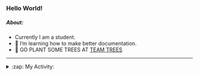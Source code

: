 ### Hello World!

##### About:
- Currently I am a student.
- 🌱 I’m learning how to make better documentation.
- 🌱 GO PLANT SOME TREES AT [TEAM TREES](https://teamtrees.org/)

---
<details>
  <summary>:zap: My Activity:</summary>
  
<!--START_SECTION:waka-->
![Code Time](http://img.shields.io/badge/Code%20Time-1%2C152%20hrs%2045%20mins-blue)

**I'm a Night 🦉** 

```text
🌞 Morning                1653 commits        ██░░░░░░░░░░░░░░░░░░░░░░░   09.69 % 
🌆 Daytime                5906 commits        █████████░░░░░░░░░░░░░░░░   34.63 % 
🌃 Evening                4868 commits        ███████░░░░░░░░░░░░░░░░░░   28.54 % 
🌙 Night                  4627 commits        ███████░░░░░░░░░░░░░░░░░░   27.13 % 
```
📅 **I'm Most Productive on Wednesday** 

```text
Monday                   2490 commits        ████░░░░░░░░░░░░░░░░░░░░░   14.60 % 
Tuesday                  2291 commits        ███░░░░░░░░░░░░░░░░░░░░░░   13.43 % 
Wednesday                3947 commits        ██████░░░░░░░░░░░░░░░░░░░   23.14 % 
Thursday                 2155 commits        ███░░░░░░░░░░░░░░░░░░░░░░   12.64 % 
Friday                   1705 commits        ██░░░░░░░░░░░░░░░░░░░░░░░   10.00 % 
Saturday                 1515 commits        ██░░░░░░░░░░░░░░░░░░░░░░░   08.88 % 
Sunday                   2951 commits        ████░░░░░░░░░░░░░░░░░░░░░   17.30 % 
```


📊 **This Week I Spent My Time On** 

```text
🔥 Editors: 
VS Code                  2 mins              █████████████████████████   100.00 % 

🐱‍💻 Projects: 
giveth-dapps-v2          1 min               ████████████████████░░░░░   81.56 % 
praise                   0 secs              █████░░░░░░░░░░░░░░░░░░░░   18.44 % 
```


 Last Updated on 25/07/2023 13:13:11 UTC
<!--END_SECTION:waka-->
</details>
